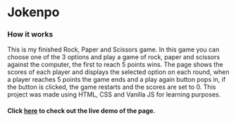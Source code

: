 # Jokenpo

### How it works
This is my finished Rock, Paper and Scissors game. In this game you can choose one of the 3 options and play a game of rock, paper and scissors against the computer, the first to reach 5 points wins. The page shows the scores of each player and displays the selected option on each round, when a player reaches 5 points the game ends and a play again button pops in, if the button is clicked, the game restarts and the scores are set to 0. This project was made using HTML, CSS and Vanilla JS for learning purposes.

#### Click [here](https://gabxyz.github.io/jokenpo/) to check out the live demo of the page.
